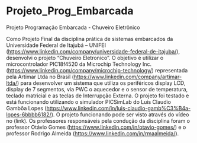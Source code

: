 # Projeto_Prog_Embarcada
Projeto Programação Embarcada - Chuveiro Eletrônico

  Como Projeto Final da disciplina prática de sistemas embarcados da Universidade Federal de Itajubá – UNIFEI (https://www.linkedin.com/company/universidade-federal-de-itajuba/), desenvolvi o projeto “Chuveiro Eletronico”. 
  O objetivo é utilizar o microcontrolador PIC18f4520 da Microchip Technology Inc. (https://www.linkedin.com/company/microchip-technology/) representada pela Artimar Ltda no Brasil (https://www.linkedin.com/company/artimar-ltda/) para desenvolver um sistema que utiliza os periféricos display LCD, display de 7 segmentos, via PWC o aquecedor e o sensor de temperatura, teclado matricial e as teclas de Interrupção Externa. 
  O projeto foi testado e está funcionando utilizando o simulador PICSimLab do Luis Claudio Gambôa Lopes (https://www.linkedin.com/in/luis-claudio-gamb%C3%B4a-lopes-6bbbb6182/).     O projeto funcionando pode ser visto através do vídeo no (link).
  Os professores responsáveis pela condução da disciplina foram o professor Otávio Gomes (https://www.linkedin.com/in/otavio-gomes/) e o professor Rodrigo Almeida (https://www.linkedin.com/in/rmaalmeida/).
